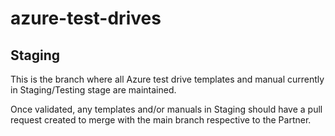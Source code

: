 # azure-test-drives
## Staging
This is the branch where all Azure test drive templates  and manual currently in Staging/Testing stage are maintained.

Once validated, any templates and/or manuals in Staging should have a pull request created to merge with the main branch respective to the Partner.
